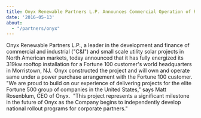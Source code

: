 ```yaml
---
title: Onyx Renewable Partners L.P. Announces Commercial Operation of Rooftop Solar Facility for Fortune 100 Headquarters
date: '2016-05-13'
about:
  - "/partners/onyx"
---
```


Onyx Renewable Partners L.P., a leader in the development and finance of commercial and industrial ("C&I") and small scale utility solar projects in North American markets, today announced that it has fully energized its 319kw rooftop installation for a Fortune 100 customer's world headquarters in Morristown, NJ.  Onyx constructed the project and will own and operate same under a power purchase arrangement with the Fortune 100 customer. "We are proud to build on our experience of delivering projects for the elite Fortune 500 group of companies in the United States," says Matt Rosenblum, CEO of Onyx.  "This project represents a significant milestone in the future of Onyx as the Company begins to independently develop national rollout programs for corporate partners."
